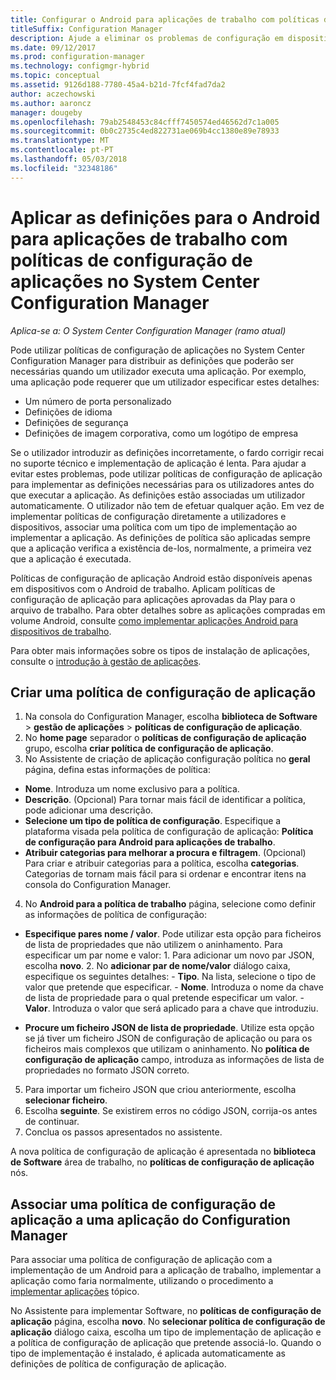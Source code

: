 ```yaml
---
title: Configurar o Android para aplicações de trabalho com políticas de configuração de aplicação
titleSuffix: Configuration Manager
description: Ajude a eliminar os problemas de configuração em dispositivos com Android para trabalho ao implementar políticas de configuração de aplicação para os utilizadores antes de poderem executam as aplicações.
ms.date: 09/12/2017
ms.prod: configuration-manager
ms.technology: configmgr-hybrid
ms.topic: conceptual
ms.assetid: 9126d188-7780-45a4-b21d-7fcf4fad7da2
author: aczechowski
ms.author: aaroncz
manager: dougeby
ms.openlocfilehash: 79ab2548453c84cfff7450574ed46562d7c1a005
ms.sourcegitcommit: 0b0c2735c4ed822731ae069b4cc1380e89e78933
ms.translationtype: MT
ms.contentlocale: pt-PT
ms.lasthandoff: 05/03/2018
ms.locfileid: "32348186"
---
```

# <a name="apply-settings-to-android-for-work-apps-with-app-configuration-policies-in-system-center-configuration-manager"></a>Aplicar as definições para o Android para aplicações de trabalho com políticas de configuração de aplicações no System Center Configuration Manager

*Aplica-se a: O System Center Configuration Manager (ramo atual)*

Pode utilizar políticas de configuração de aplicações no System Center Configuration Manager para distribuir as definições que poderão ser necessárias quando um utilizador executa uma aplicação. Por exemplo, uma aplicação pode requerer que um utilizador especificar estes detalhes:
- Um número de porta personalizado
- Definições de idioma
- Definições de segurança
- Definições de imagem corporativa, como um logótipo de empresa

Se o utilizador introduzir as definições incorretamente, o fardo corrigir recai no suporte técnico e implementação de aplicação é lenta. Para ajudar a evitar estes problemas, pode utilizar políticas de configuração de aplicação para implementar as definições necessárias para os utilizadores antes do que executar a aplicação. As definições estão associadas um utilizador automaticamente. O utilizador não tem de efetuar qualquer ação.
Em vez de implementar políticas de configuração diretamente a utilizadores e dispositivos, associar uma política com um tipo de implementação ao implementar a aplicação. As definições de política são aplicadas sempre que a aplicação verifica a existência de-los, normalmente, a primeira vez que a aplicação é executada.

Políticas de configuração de aplicação Android estão disponíveis apenas em dispositivos com o Android de trabalho. Aplicam políticas de configuração de aplicação para aplicações aprovadas da Play para o arquivo de trabalho. Para obter detalhes sobre as aplicações compradas em volume Android, consulte [como implementar aplicações Android para dispositivos de trabalho](https://docs.microsoft.com/intune/deploy-use/android-for-work-apps).

Para obter mais informações sobre os tipos de instalação de aplicações, consulte o [introdução à gestão de aplicações](/sccm/apps/understand/introduction-to-application-management).

## <a name="create-an-app-configuration-policy"></a>Criar uma política de configuração de aplicação

1. Na consola do Configuration Manager, escolha **biblioteca de Software** > **gestão de aplicações** > **políticas de configuração de aplicação**.
2. No **home page** separador o **políticas de configuração de aplicação** grupo, escolha **criar política de configuração de aplicação**.
3. No Assistente de criação de aplicação configuração política no **geral** página, defina estas informações de política:
  - **Nome**. Introduza um nome exclusivo para a política.
  - **Descrição**. (Opcional) Para tornar mais fácil de identificar a política, pode adicionar uma descrição.
  -  **Selecione um tipo de política de configuração**. Especifique a plataforma visada pela política de configuração de aplicação: **Política de configuração para Android para aplicações de trabalho**.
  -  **Atribuir categorias para melhorar a procura e filtragem**. (Opcional) Para criar e atribuir categorias para a política, escolha **categorias**. Categorias de tornam mais fácil para si ordenar e encontrar itens na consola do Configuration Manager.
4. No **Android para a política de trabalho** página, selecione como definir as informações de política de configuração:
  - **Especifique pares nome / valor**. Pode utilizar esta opção para ficheiros de lista de propriedades que não utilizem o aninhamento. Para especificar um par nome e valor:
        1. Para adicionar um novo par JSON, escolha **novo**.
        2. No **adicionar par de nome/valor** diálogo caixa, especifique os seguintes detalhes:
            - **Tipo**. Na lista, selecione o tipo de valor que pretende que especificar.
            - **Nome**. Introduza o nome da chave de lista de propriedade para o qual pretende especificar um valor.
            - **Valor**. Introduza o valor que será aplicado para a chave que introduziu.

  - **Procure um ficheiro JSON de lista de propriedade**. Utilize esta opção se já tiver um ficheiro JSON de configuração de aplicação ou para os ficheiros mais complexos que utilizam o aninhamento. No **política de configuração de aplicação** campo, introduza as informações de lista de propriedades no formato JSON correto.
5. Para importar um ficheiro JSON que criou anteriormente, escolha **selecionar ficheiro**.
6. Escolha **seguinte**. Se existirem erros no código JSON, corrija-os antes de continuar.
7. Conclua os passos apresentados no assistente.

A nova política de configuração de aplicação é apresentada no **biblioteca de Software** área de trabalho, no **políticas de configuração de aplicação** nós.

## <a name="associate-an-app-configuration-policy-with-a-configuration-manager-application"></a>Associar uma política de configuração de aplicação a uma aplicação do Configuration Manager

Para associar uma política de configuração de aplicação com a implementação de um Android para a aplicação de trabalho, implementar a aplicação como faria normalmente, utilizando o procedimento a [implementar aplicações](/sccm/apps/deploy-use/deploy-applications) tópico.

No Assistente para implementar Software, no **políticas de configuração de aplicação** página, escolha **novo**. No **selecionar política de configuração de aplicação** diálogo caixa, escolha um tipo de implementação de aplicação e a política de configuração de aplicação que pretende associá-lo.
Quando o tipo de implementação é instalado, é aplicada automaticamente as definições de política de configuração de aplicação.
